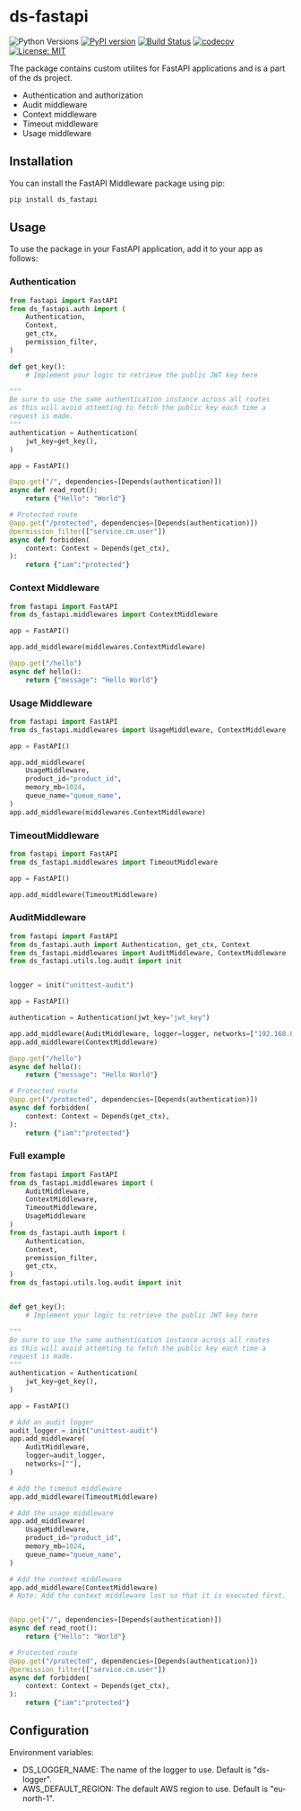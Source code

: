 # ds-fastapi

![Python Versions](https://img.shields.io/badge/python-3.8%20|%203.9%20|%203.10%20|%203.11-blue)
[![PyPI version](https://badge.fury.io/py/ds-fastapi.svg)](https://badge.fury.io/py/ds-fastapi)
[![Build Status](https://github.com/grasp-labs/ds-fastapi/actions/workflows/python-package-unittests.yml/badge.svg)](https://github.com/grasp-labs/ds-fastapi/actions/workflows/python-package-unittests.yml)
[![codecov](https://codecov.io/gh/grasp-labs/ds-fastapi/graph/badge.svg?token=8YLGSYG3JQ)](https://codecov.io/gh/grasp-labs/ds-fastapi)
[![License: MIT](https://img.shields.io/badge/License-MIT-yellow.svg)](https://opensource.org/licenses/MIT)


The package contains custom utilites for FastAPI applications and is a part of the
ds project.
- Authentication and authorization
- Audit middleware
- Context middleware
- Timeout middleware
- Usage middleware

## Installation

You can install the FastAPI Middleware package using pip:

```bash
pip install ds_fastapi
```

## Usage
To use the package in your FastAPI application, add it to your app as
follows:

### Authentication

```python
from fastapi import FastAPI
from ds_fastapi.auth import (
    Authentication,
    Context,
    get_ctx,
    permission_filter,
)

def get_key():
    # Implement your logic to retrieve the public JWT key here

"""
Be sure to use the same authentication instance across all routes
as this will avoid attemting to fetch the public key each time a
request is made.
"""
authentication = Authentication(
    jwt_key=get_key(),
)

app = FastAPI()

@app.get("/", dependencies=[Depends(authentication)])
async def read_root():
    return {"Hello": "World"}

# Protected route
@app.get("/protected", dependencies=[Depends(authentication)])
@permission_filter(["service.cm.user"])
async def forbidden(
    context: Context = Depends(get_ctx),
):
    return {"iam":"protected"}

```

### Context Middleware

```python
from fastapi import FastAPI
from ds_fastapi.middlewares import ContextMiddleware

app = FastAPI()

app.add_middleware(middlewares.ContextMiddleware)

@app.get("/hello")
async def hello():
    return {"message": "Hello World"}
```

### Usage Middleware

```python
from fastapi import FastAPI
from ds_fastapi.middlewares import UsageMiddleware, ContextMiddleware

app = FastAPI()

app.add_middleware(
    UsageMiddleware,
    product_id="product_id",
    memory_mb=1024,
    queue_name="queue_name",
)
app.add_middleware(middlewares.ContextMiddleware)
```

### TimeoutMiddleware

```python
from fastapi import FastAPI
from ds_fastapi.middlewares import TimeoutMiddleware

app = FastAPI()

app.add_middleware(TimeoutMiddleware)
```

### AuditMiddleware

```python
from fastapi import FastAPI
from ds_fastapi.auth import Authentication, get_ctx, Context
from ds_fastapi.middlewares import AuditMiddleware, ContextMiddleware
from ds_fastapi.utils.log.audit import init


logger = init("unittest-audit")

app = FastAPI()

authentication = Authentication(jwt_key="jwt_key")

app.add_middleware(AuditMiddleware, logger=logger, networks=["192.168.0.0/16"])
app.add_middleware(ContextMiddleware)

@app.get("/hello")
async def hello():
    return {"message": "Hello World"}

# Protected route
@app.get("/protected", dependencies=[Depends(authentication)])
async def forbidden(
    context: Context = Depends(get_ctx),
):
    return {"iam":"protected"}
```

### Full example

```python
from fastapi import FastAPI
from ds_fastapi.middlewares import (
    AuditMiddleware,
    ContextMiddleware,
    TimeoutMiddleware,
    UsageMiddleware
)
from ds_fastapi.auth import (
    Authentication,
    Context,
    premission_filter,
    get_ctx,
)
from ds_fastapi.utils.log.audit import init


def get_key():
    # Implement your logic to retrieve the public JWT key here

"""
Be sure to use the same authentication instance across all routes
as this will avoid attemting to fetch the public key each time a
request is made.
"""
authentication = Authentication(
    jwt_key=get_key(),
)

app = FastAPI()

# Add an audit logger
audit_logger = init("unittest-audit")
app.add_middleware(
    AuditMiddleware,
    logger=audit_logger,
    networks=[""],
)

# Add the timeout middleware
app.add_middleware(TimeoutMiddleware)

# Add the usage middleware
app.add_middleware(
    UsageMiddleware,
    product_id="product_id",
    memory_mb=1024,
    queue_name="queue_name",
)

# Add the context middleware
app.add_middleware(ContextMiddleware)
# Note: Add the context middleware last so that it is executed first.


@app.get("/", dependencies=[Depends(authentication)])
async def read_root():
    return {"Hello": "World"}

# Protected route
@app.get("/protected", dependencies=[Depends(authentication)])
@permission_filter(["service.cm.user"])
async def forbidden(
    context: Context = Depends(get_ctx),
):
    return {"iam":"protected"}

```

## Configuration
Environment variables:

- DS_LOGGER_NAME: The name of the logger to use. Default is "ds-logger".
- AWS_DEFAULT_REGION: The default AWS region to use. Default is "eu-north-1".
